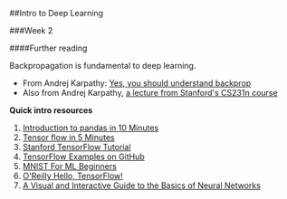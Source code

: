 ##Intro to Deep Learning

###Week 2 

####Further reading

Backpropagation is fundamental to deep learning.
* From Andrej Karpathy: [Yes, you should understand backprop](https://ipython.org/ipython-doc/1/interactive/nbconvert.html)
* Also from Andrej Karpathy, [a lecture from Stanford's CS231n course](https://www.youtube.com/watch?v=59Hbtz7XgjM)


**Quick intro resources**

1. [Introduction to pandas in 10 Minutes](http://pandas.pydata.org/pandas-docs/stable/10min.html#min)
2. [Tensor flow in 5 Minutes](https://www.youtube.com/watch?v=2FmcHiLCwTU&t=84s)
3. [Stanford TensorFlow Tutorial](https://cs224d.stanford.edu/lectures/CS224d-Lecture7.pdf)
4. [TensorFlow Examples on GitHub](https://github.com/aymericdamien/TensorFlow-Examples)
5. [MNIST For ML Beginners](https://www.tensorflow.org/tutorials/mnist/beginners/)
6. [O'Reilly Hello, TensorFlow!](https://www.oreilly.com/learning/hello-tensorflow)
7. [A Visual and Interactive Guide to the Basics of Neural Networks](https://jalammar.github.io/visual-interactive-guide-basics-neural-networks/)